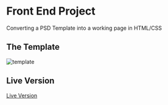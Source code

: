 # Front End Project
Converting a PSD Template into a working page in HTML/CSS

## The Template
![template]()

## Live Version
[Live Version]()